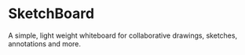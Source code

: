 # SketchBoard
A simple, light weight whiteboard for collaborative drawings, sketches, annotations and more.
